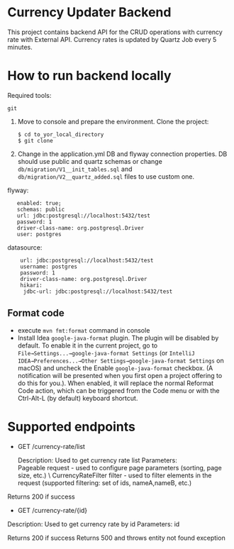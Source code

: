 # Currency Updater Backend

This project contains backend API for the CRUD operations with currency rate with External API. Currency rates is
updated by Quartz Job every 5 minutes.

# How to run backend locally

Required tools:

    git

1. Move to console and prepare the environment. Clone the project:

       $ cd to_yor_local_directory
       $ git clone

2. Change in the application.yml DB and flyway connection properties. DB should use public and quartz schemas or
   change `db/migration/V1__init_tables.sql` and `db/migration/V2__quartz_added.sql` files to use custom one.

flyway:

       enabled: true;
       schemas: public
       url: jdbc:postgresql://localhost:5432/test
       password: 1
       driver-class-name: org.postgresql.Driver
       user: postgres

datasource:

        url: jdbc:postgresql://localhost:5432/test
        username: postgres
        password: 1
        driver-class-name: org.postgresql.Driver
        hikari:
         jdbc-url: jdbc:postgresql://localhost:5432/test

## Format code

- execute `mvn fmt:format` command in console
- Install Idea `google-java-format` plugin. The plugin will be disabled by default. To enable it in the current project,
  go to `File→Settings...→google-java-format Settings` (or `IntelliJ
  IDEA→Preferences...→Other Settings→google-java-format Settings` on macOS) and uncheck the Enable `google-java-format`
  checkbox. (A notification will be presented when you first open a project
  offering to do this for you.). When enabled, it will replace the normal Reformat Code action, which can be triggered
  from the Code menu or with the Ctrl-Alt-L (by default) keyboard shortcut.

# Supported endpoints

* GET /currency-rate/list

  Description: Used to get currency rate list
  Parameters: \
  Pageable request - used to configure page parameters (sorting, page size, etc.)
  \ CurrencyRateFilter filter - used to filter elements in the request (supported filtering: set of ids, nameA,nameB,
  etc.)

Returns 200 if success

* GET /currency-rate/{id}

Description: Used to get currency rate by id
Parameters: id

Returns 200 if success
Returns 500 and throws entity not found exception

